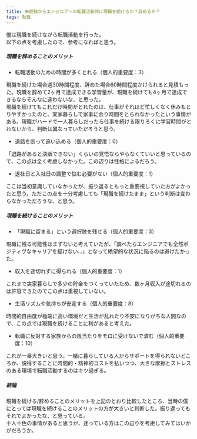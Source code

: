 ```yaml
---
title: 未経験からエンジニアへの転職活動時に現職を続けるか？辞めるか？
tags: 転職
---
```

僕は現職を続けながら転職活動を行った。  
以下の点を考慮したので、参考になればと思う。

##### 現職を辞めることのメリット

  * 転職活動のための時間が多くとれる（個人的重要度：3）

現職を続けた場合週30時間程度、辞めた場合60時間程度かけられると見積もった。現職を辞めて2ヶ月で達成できる学習量が、現職を続けても4ヶ月で達成できるならそんなに違わないな、と思った。  
現職を続けてもこれだけ時間がとれたのは、仕事がそれほど忙しくなく休みもとりやすかったのと、実家暮らしで家事に余り時間をとられなかったという事情がある。現職がハードで一人暮らしだったら仕事を続ける限りろくに学習時間がとれないから、判断は異なっていただろうと思う。

  * 退路を断って追い込める（個人的重要度：0）

「退路があると決断できない」くらいの覚悟ならやらなくていいと思っているので、この点は全く考慮しなかった。この辺りは性格によるだろう。

  * 退社日と入社日の調整で悩む必要がない（個人的重要度：1）

ここは当初意識していなかったが、振り返るともっと重要視していた方がよかったと思う。ただこの点を十分考慮しても「現職を続けたまま」という判断は変わらなかっただろうな、と思う。

##### 現職を続けることのメリット

  * 「現職に留まる」という選択肢を残せる（個人的重要度：3）

現職に残る可能性はまずないと考えていたが、「調べたらエンジニアでも全然ポジティヴなキャリアを描けない…」となって絶望的な状況に陥るのは避けたかった。

  * 収入を途切れずに得られる（個人的重要度：1）

これまで実家暮らしで多少の貯金をつくっていたため、数ヶ月収入が途切れるのは許容できたのでこの点は重視していない。

  * 生活リズムや気持ちが安定する（個人的重要度：8）

時間的自由度が極端に高い環境だと生活が乱れたり不安になりがちな人間なので、この点では現職を続けることに利があると考えた。

  * 転職に反対する家族からの風当たりをモロに受けないで済む（個人的重要度：10）

これが一番大きいと思う。一緒に暮らしている人からサポートを得られないどころか、説得することに時間的・精神的コストを払いつつ、大きな摩擦とストレスのある環境で転職活動するのはキツ過ぎる。

##### 結論

現職を続ける/辞めることのメリットを上記のとおり比較したところ、当時の僕にとっては現職を続けることのメリットの方が大きいと判断した。振り返ってもそれでよかったな、と思っている。  
十人十色の事情があると思うが、迷っている方はこの辺りを考慮してみてはいかがだろうか。